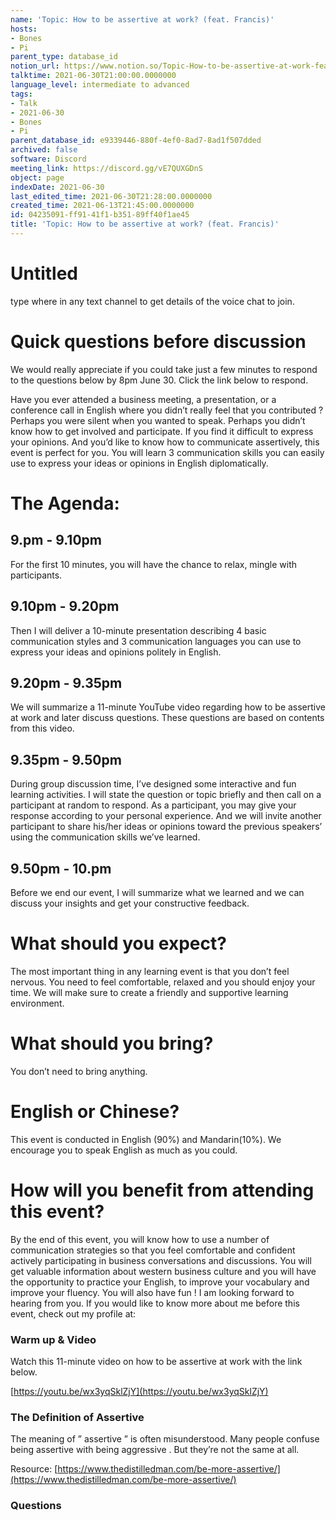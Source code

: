 ```yaml
---
name: 'Topic: How to be assertive at work? (feat. Francis)'
hosts:
- Bones
- Pi
parent_type: database_id
notion_url: https://www.notion.so/Topic-How-to-be-assertive-at-work-feat-Francis-04235091ff9141f1b35189ff40f1ae45
talktime: 2021-06-30T21:00:00.0000000
language_level: intermediate to advanced
tags:
- Talk
- 2021-06-30
- Bones
- Pi
parent_database_id: e9339446-880f-4ef0-8ad7-8ad1f507dded
archived: false
software: Discord
meeting_link: https://discord.gg/vE7QUXGDnS
object: page
indexDate: 2021-06-30
last_edited_time: 2021-06-30T21:28:00.0000000
created_time: 2021-06-13T21:45:00.0000000
id: 04235091-ff91-41f1-b351-89ff40f1ae45
title: 'Topic: How to be assertive at work? (feat. Francis)'
---
```


# Untitled  
type  where  in any text channel to get details of the voice chat to join. 

# Quick questions before discussion
We would really appreciate if you could take just a few minutes to respond to the questions below by 8pm June 30. Click the link below to respond.



Have you ever attended a business meeting, a presentation, or a conference call in English where you didn’t really feel that you contributed ?
Perhaps you were silent when you wanted to speak. Perhaps you didn’t know how to get involved and participate. If you find it difficult to express your opinions. And you’d like to know how to communicate assertively, this event is perfect for you.
You will learn 3 communication skills you can easily use to express your ideas or opinions in English diplomatically.
# The Agenda:
## 9.pm - 9.10pm
For the first 10 minutes, you will have the chance to relax, mingle with participants.
## 9.10pm - 9.20pm
Then I will deliver a 10-minute presentation describing 4 basic communication styles and 3 communication languages you can use to express your ideas and opinions politely in English.
## 9.20pm - 9.35pm
We will summarize a 11-minute YouTube video regarding how to be assertive at work and later discuss questions. These questions are based on contents from this video. 
## 9.35pm - 9.50pm
During group discussion time, I’ve designed some interactive and fun learning activities. I will state the question or topic briefly and then call on a participant at random to respond. As a participant, you may give your response according to your personal experience. And we will invite another participant to share his/her ideas or opinions toward the previous speakers’ using the communication skills we’ve learned.
## 9.50pm - 10.pm
Before we end our event, I will summarize what we learned and we can discuss your insights and get your constructive feedback.
# What should you expect?
The most important thing in any learning event is that you don’t feel nervous. You need to feel comfortable, relaxed and you should enjoy your time. We will make sure to create a friendly and supportive learning environment.
# What should you bring?
You don’t need to bring anything.
# English or Chinese?
This event is conducted in English (90%) and Mandarin(10%).
We encourage you to speak English as much as you could.
# How will you benefit from attending this event?
By the end of this event, you will know how to use a number of communication strategies so that you feel comfortable and confident actively participating in business conversations and discussions. You will get valuable information about western business culture and you will have the opportunity to practice your English, to improve your vocabulary and improve your fluency. You will also have fun !
I am looking forward to hearing from you.
If you would like to know more about me before this event, check out my profile at:

### Warm up & Video

Watch this 11-minute video on how to be assertive at work with the link
below.

 [https://youtu.be/wx3yqSklZjY](https://youtu.be/wx3yqSklZjY) 


   
   
   
   
   
   
   
### The Definition of Assertive
The meaning of ” assertive ” is often misunderstood. Many people confuse being  assertive  with being  aggressive . But they’re not the same at all. 

Resource: [https://www.thedistilledman.com/be-more-assertive/](https://www.thedistilledman.com/be-more-assertive/) 
### Questions

   
   
   
   
   
   



